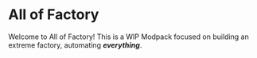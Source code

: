 # All of Factory
Welcome to All of Factory! This is a WIP Modpack focused on building an extreme factory, automating **_everything_**.